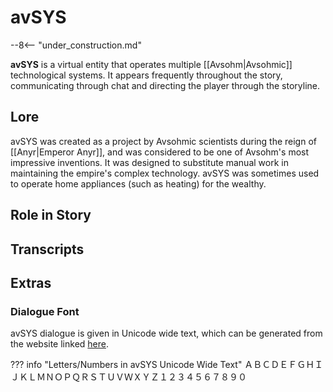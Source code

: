 # avSYS

--8<-- "under_construction.md"

**avSYS** is a virtual entity that operates multiple [[Avsohm|Avsohmic]] technological systems. It appears frequently throughout the story, communicating through chat and directing the player through the storyline.

## Lore

avSYS was created as a project by Avsohmic scientists during the reign of [[Anyr|Emperor Anyr]], and was considered to be one of Avsohm's most impressive inventions. It was designed to substitute manual work in maintaining the empire's complex technology. avSYS was sometimes used to operate home appliances (such as heating) for the wealthy.

## Role in Story

## Transcripts

## Extras

### Dialogue Font

avSYS dialogue is given in Unicode wide text, which can be generated from the website linked [here](https://fontvilla.com/wide-text-generator/).

??? info "Letters/Numbers in avSYS Unicode Wide Text"
    ＡＢＣＤＥＦＧＨＩＪＫＬＭＮＯＰＱＲＳＴＵＶＷＸＹＺ１２３４５６７８９０